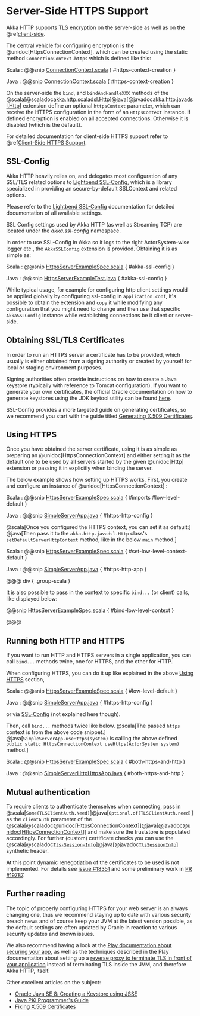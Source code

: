 # Server-Side HTTPS Support

Akka HTTP supports TLS encryption on the server-side as well as on the @ref[client-side](../client-side/client-https-support.md).

The central vehicle for configuring encryption is the @unidoc[HttpsConnectionContext], which can be created using
the static method `ConnectionContext.https` which is defined like this:

Scala
:  @@snip [ConnectionContext.scala]($akka-http$/akka-http-core/src/main/scala/akka/http/scaladsl/ConnectionContext.scala) { #https-context-creation }

Java
:  @@snip [ConnectionContext.scala]($akka-http$/akka-http-core/src/main/scala/akka/http/javadsl/ConnectionContext.scala) { #https-context-creation }

On the server-side the `bind`, and `bindAndHandleXXX` methods of the @scala[@scaladoc[akka.http.scaladsl.Http](akka.http.scaladsl.Http$)]@java[@javadoc[akka.http.javadsl.Http](akka.http.javadsl.Http)] extension define an
optional `httpsContext` parameter, which can receive the HTTPS configuration in the form of an `HttpsContext`
instance.
If defined encryption is enabled on all accepted connections. Otherwise it is disabled (which is the default).

For detailed documentation for client-side HTTPS support refer to @ref[Client-Side HTTPS Support](../client-side/client-https-support.md).

<a id="ssl-config"></a>
## SSL-Config

Akka HTTP heavily relies on, and delegates most configuration of any SSL/TLS related options to
[Lightbend SSL-Config](https://lightbend.github.io/ssl-config/), which is a library specialized in providing an secure-by-default SSLContext
and related options.

Please refer to the [Lightbend SSL-Config](https://lightbend.github.io/ssl-config/) documentation for detailed documentation of all available settings.

SSL Config settings used by Akka HTTP (as well as Streaming TCP) are located under the *akka.ssl-config* namespace.

In order to use SSL-Config in Akka so it logs to the right ActorSystem-wise logger etc., the
`AkkaSSLConfig` extension is provided. Obtaining it is as simple as:

Scala
:  @@snip [HttpsServerExampleSpec.scala]($test$/scala/docs/http/scaladsl/server/HttpsServerExampleSpec.scala) { #akka-ssl-config }

Java
:  @@snip [HttpsServerExampleTest.java]($test$/java/docs/http/javadsl/server/HttpsServerExampleTest.java) { #akka-ssl-config }

While typical usage, for example for configuring http client settings would be applied globally by configuring
ssl-config in `application.conf`, it's possible to obtain the extension and `copy` it while modifying any
configuration that you might need to change and then use that specific `AkkaSSLConfig` instance while establishing
connections be it client or server-side.

## Obtaining SSL/TLS Certificates

In order to run an HTTPS server a certificate has to be provided, which usually is either obtained from a signing
authority or created by yourself for local or staging environment purposes.

Signing authorities often provide instructions on how to create a Java keystore (typically with reference to Tomcat
configuration). If you want to generate your own certificates, the official Oracle documentation on how to generate
keystores using the JDK keytool utility can be found [here](https://docs.oracle.com/javase/8/docs/technotes/tools/unix/keytool.html).

SSL-Config provides a more targeted guide on generating certificates, so we recommend you start with the guide
titled [Generating X.509 Certificates](https://lightbend.github.io/ssl-config/CertificateGeneration.html).

<a id="using-https"></a>
## Using HTTPS

Once you have obtained the server certificate, using it is as simple as preparing an @unidoc[HttpsConnectionContext]
and either setting it as the default one to be used by all servers started by the given @unidoc[Http] extension
or passing it in explicitly when binding the server.

The below example shows how setting up HTTPS works.
First, you create and configure an instance of @unidoc[HttpsConnectionContext] :

Scala
:  @@snip [HttpsServerExampleSpec.scala]($test$/scala/docs/http/scaladsl/server/HttpsServerExampleSpec.scala) { #imports #low-level-default }

Java
:  @@snip [SimpleServerApp.java]($akka-http$/akka-http-tests/src/main/java/akka/http/javadsl/server/examples/simple/SimpleServerApp.java) { #https-http-config }

@scala[Once you configured the HTTPS context, you can set it as default:]
@java[Then pass it to the `akka.http.javadsl.Http` class's `setDefaultServerHttpContext` method, like in the below `main` method.]

Scala
:  @@snip [HttpsServerExampleSpec.scala]($test$/scala/docs/http/scaladsl/server/HttpsServerExampleSpec.scala) { #set-low-level-context-default }

Java
: @@snip [SimpleServerApp.java]($akka-http$/akka-http-tests/src/main/java/akka/http/javadsl/server/examples/simple/SimpleServerApp.java) { #https-http-app }

@@@ div { .group-scala }

It is also possible to pass in the context to specific `bind...` (or client) calls, like displayed below:

@@snip [HttpsServerExampleSpec.scala]($test$/scala/docs/http/scaladsl/server/HttpsServerExampleSpec.scala) { #bind-low-level-context }

@@@

## Running both HTTP and HTTPS

If you want to run HTTP and HTTPS servers in a single application, you can call `bind...` methods twice,
one for HTTPS, and the other for HTTP.

When configuring HTTPS, you can do it up like explained in the above [Using HTTPS](#using-https) section,

Scala
:  @@snip [HttpsServerExampleSpec.scala]($test$/scala/docs/http/scaladsl/server/HttpsServerExampleSpec.scala) { #low-level-default }

Java
:  @@snip [SimpleServerApp.java]($akka-http$/akka-http-tests/src/main/java/akka/http/javadsl/server/examples/simple/SimpleServerApp.java) { #https-http-config }

or via [SSL-Config](#ssl-config) (not explained here though).

Then, call `bind...` methods twice like below.
@scala[The passed `https` context is from the above code snippet.]
@java[`SimpleServerApp.useHttps(system)` is calling the above defined `public static HttpsConnectionContext useHttps(ActorSystem system)` method.]

Scala
:  @@snip [HttpsServerExampleSpec.scala]($test$/scala/docs/http/scaladsl/server/HttpsServerExampleSpec.scala) { #both-https-and-http }

Java
:  @@snip [SimpleServerHttpHttpsApp.java]($akka-http$/akka-http-tests/src/main/java/akka/http/javadsl/server/examples/simple/SimpleServerHttpHttpsApp.java) { #both-https-and-http }

## Mutual authentication

To require clients to authenticate themselves when connecting, pass in @scala[`Some(TLSClientAuth.Need)`]@java[`Optional.of(TLSClientAuth.need)`] as the `clientAuth` parameter of the
@scala[@scaladoc[@unidoc[HttpsConnectionContext]](akka.http.scaladsl.HttpsConnectionContext)]@java[@javadoc[@unidoc[HttpsConnectionContext]](akka.http.javadsl.HttpsConnectionContext)]
and make sure the truststore is populated accordingly. For further (custom) certificate checks you can use the
@scala[@scaladoc[`Tls-Session-Info`](akka.http.scaladsl.model.headers.Tls$minusSession$minusInfo)]@java[@javadoc[`TlsSessionInfo`](akka.http.javadsl.model.headers.TlsSessionInfo)] synthetic header.

At this point dynamic renegotiation of the certificates to be used is not implemented. For details see [issue #18351](https://github.com/akka/akka/issues/18351)
and some preliminary work in [PR #19787](https://github.com/akka/akka/pull/19787).

## Further reading

The topic of properly configuring HTTPS for your web server is an always changing one,
thus we recommend staying up to date with various security breach news and of course
keep your JVM at the latest version possible, as the default settings are often updated by
Oracle in reaction to various security updates and known issues.

We also recommend having a look at the [Play documentation about securing your app](https://www.playframework.com/documentation/2.5.x/ConfiguringHttps#ssl-certificates),
as well as the techniques described in the Play documentation about setting up a [reverse proxy to terminate TLS in
front of your application](https://www.playframework.com/documentation/2.5.x/HTTPServer) instead of terminating TLS inside the JVM, and therefore Akka HTTP, itself.

Other excellent articles on the subject:

 * [Oracle Java SE 8: Creating a Keystore using JSSE](https://docs.oracle.com/javase/8/docs/technotes/guides/security/jsse/JSSERefGuide.html#CreateKeystore)
 * [Java PKI Programmer's Guide](https://docs.oracle.com/javase/8/docs/technotes/guides/security/certpath/CertPathProgGuide.html)
 * [Fixing X.509 Certificates](https://tersesystems.com/2014/03/20/fixing-x509-certificates/)
